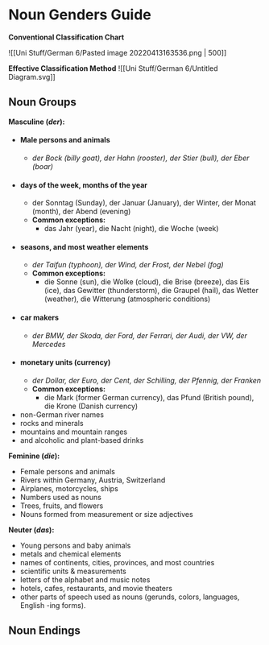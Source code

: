 # Noun Genders Guide
**Conventional Classification Chart**

![[Uni Stuff/German 6/Pasted image 20220413163536.png | 500]]

**Effective Classification Method** 
![[Uni Stuff/German 6/Untitled Diagram.svg]]

## Noun Groups 
**Masculine (*_der_*):**

-   #### Male persons and animals
	-   _der Bock (billy goat), der Hahn (rooster), der Stier (bull), der Eber (boar)_
-   #### days of the week, months of the year
	-   der Sonntag (Sunday), der Januar (January), der Winter, der Monat (month), der Abend (evening)
	-   **Common exceptions:**
		-   das Jahr (year), die Nacht (night), die Woche (week)
-   #### seasons, and most weather elements 
	-   _der Taifun (typhoon), der Wind, der Frost, der Nebel (fog)_
	-   **Common exceptions:**
		-   die Sonne (sun), die Wolke (cloud), die Brise (breeze), das Eis (ice), das Gewitter (thunderstorm), die Graupel (hail), das Wetter (weather), die Witterung (atmospheric conditions)
-   #### car makers
	-   _der BMW, der Skoda, der Ford, der Ferrari, der Audi, der VW, der Mercedes_
-   #### monetary units (currency)
	-   _der Dollar, der Euro, der Cent, der Schilling, der Pfennig, der Franken_
	-   **Common exceptions:**
		-   die Mark (former German currency), das Pfund (British pound), die Krone (Danish currency)
-   non-German river names
-   rocks and minerals
-   mountains and mountain ranges
-   and alcoholic and plant-based drinks

**Feminine (*_die_*):**

-   Female persons and animals
-   Rivers within Germany, Austria, Switzerland
-   Airplanes, motorcycles, ships
-   Numbers used as nouns
-   Trees, fruits, and flowers
-   Nouns formed from measurement or size adjectives

**Neuter (*_das_*):**

-   Young persons and baby animals
-   metals and chemical elements
-   names of continents, cities, provinces, and most countries
-   scientific units & measurements
-   letters of the alphabet and music notes
-   hotels, cafes, restaurants, and movie theaters
-   other parts of speech used as nouns (gerunds, colors, languages, English -ing forms).

## Noun Endings 
